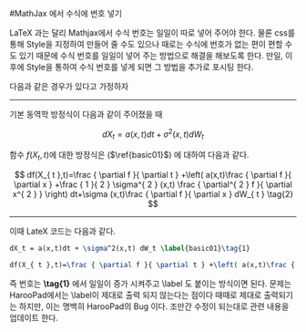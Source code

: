 #MathJax 에서 수식에 번호 넣기

LaTeX 과는 달리 Mathjax에서 수식 번호는 일일이 따로 넣어 주어야 한다. 물론 css를 통해 Style을 지정하여 만들어 줄 수도 있으나 때로는 수식에 번호가 없는 편이 편할 수도 있기 때문에 수식 번호를 일일이 넣어 주는 방법으로 해결을 해보도록 한다. 만일, 이후에 Style을 통하여 수식 번호를 넣게 되면 그 방법을 추가로 포시팅 한다. 

다음과 같은 경우가 있다고 가정하자
- - - 
기본 동역학 방정식이 다음과 같이 주어졌을 때

$$
dX_t = a(x,t)dt + \sigma^2(x,t) dW_t \label{basic01}\tag{1}
$$

함수 $f(X_t, t)$에 대한 방정식은 ($\ref{basic01}$) 에 대하여 다음과 같다.

$$
df(X_{ t },t)=\frac { \partial f }{ \partial t } +\left( a(x,t)\frac { \partial f }{ \partial x } +\frac { 1 }{ 2 } \sigma^{ 2 } (x,t) \frac { \partial^{ 2 } f }{ \partial x^{ 2 } }  \right) dt+\sigma (x,t)\frac { \partial f }{ \partial x } dW_{ t } \tag{2}
$$

- - - 

이때 LateX 코드는 다음과 같다.
~~~tex
dX_t = a(x,t)dt + \sigma^2(x,t) dW_t \label{basic01}\tag{1}

df(X_{ t },t)=\frac { \partial f }{ \partial t } +\left( a(x,t)\frac { \partial f }{ \partial x } +\frac { 1 }{ 2 } \sigma^{ 2 } (x,t) \frac { \partial^{ 2 } f }{ \partial x^{ 2 } }  \right) dt+\sigma (x,t)\frac { \partial f }{ \partial x } dW_{ t } \tag{2}
~~~

즉 번호는 **\\tag{1}** 에서 일일이 증가 시켜주고 \\label 도 붙이는 방식이면 된다. 문제는 HarooPad에서는 \\label이 제대로 출력 되지 않는다는 점이다 때때로 제대로 출력되기는 하지만, 이는 명백히 HarooPad의 Bug 이다. 
조만간 수정이 되는대로 관련 내용을 업데이트 한다.
